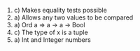 1. c) Makes equality tests possible
2. a) Allows any two values to be compared
3. a) Ord a => a -> a -> Bool
4. c) The type of x is a tuple
5. a) Int and Integer numbers 
